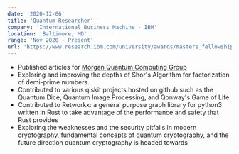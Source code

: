 ```yaml
---
date: '2020-12-06'
title: 'Quantum Researcher'
company: 'International Business Machine - IBM'
location: 'Baltimore, MD'
range: 'Nov 2020 - Present'
url: 'https://www.research.ibm.com/university/awards/masters_fellowship.html'
---
```


- Published articles for [Morgan Quantum Computing Group](https://p-neumann.github.io/quantum/#)
- Exploring and improving the depths of Shor's Algorithm for factorization of demi-prime numbers.
- Contributed to various qiskit projects hosted on github such as the Quantum Dice, Quantum Image Processing, and Qonway's Game of Life
- Contributed to Retworkx: a general purpose graph library for python3 written in Rust to take advantage of the performance and safety that Rust provides
- Exploring the weaknesses and the security pitfalls in modern cryptography, fundamental concepts of quantum cryptography, and the future direction quantum cryptography is headed towards